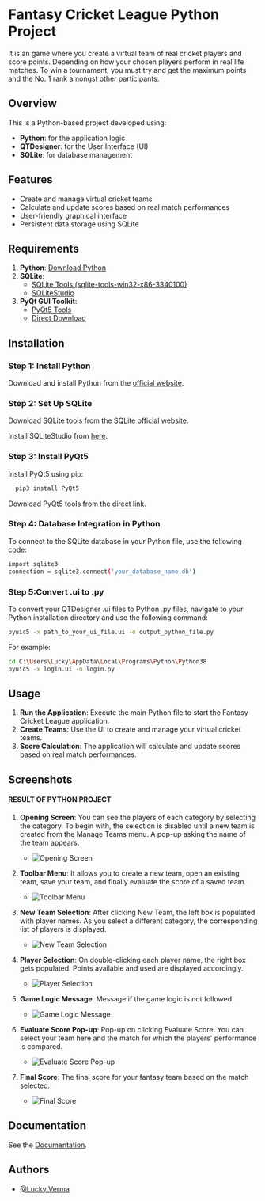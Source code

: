 
# Fantasy Cricket League Python Project

It is an game where you create a virtual team of real cricket players and score points. Depending on how your chosen players perform in real life matches. To win a tournament, you must try and get the maximum points and the No. 1 rank amongst other participants. 




## Overview
This is a Python-based project developed using:

- **Python**: for the application logic
- **QTDesigner**: for the User Interface (UI)
- **SQLite**: for database management
## Features

- Create and manage virtual cricket teams
- Calculate and update scores based on real match performances
- User-friendly graphical interface
- Persistent data storage using SQLite


## Requirements

1. **Python**: [Download Python](https://www.python.org/downloads/)
2. **SQLite**: 
   - [SQLite Tools (sqlite-tools-win32-x86-3340100)](https://www.sqlite.org/download.html)
   - [SQLiteStudio](https://sqlitestudio.pl/)
3. **PyQt GUI Toolkit**: 
   - [PyQt5 Tools](https://pypi.org/project/pyqt5-tools/)
   - [Direct Download](https://files.pythonhosted.org/packages/0e/a1/b2bbbb9e0c0f374fb77c85b014fc39fdb6e9e258c20906cc7ecb5f565e38/pyqt5_tools-5.9.0.1.2-cp36-none-win_amd64.whl)
## Installation

### Step 1: Install Python

Download and install Python from the [official website](https://www.python.org/downloads/).

### Step 2: Set Up SQLite

Download SQLite tools from the [SQLite official website](https://www.sqlite.org/download.html).

Install SQLiteStudio from [here](https://sqlitestudio.pl/).

### Step 3: Install PyQt5

Install PyQt5 using pip:
```bash
  pip3 install PyQt5
```
Download PyQt5 tools from the [direct link](https://files.pythonhosted.org/packages/0e/a1/b2bbbb9e0c0f374fb77c85b014fc39fdb6e9e258c20906cc7ecb5f565e38/pyqt5_tools-5.9.0.1.2-cp36-none-win_amd64.whl).
### Step 4: Database Integration in Python
To connect to the SQLite database in your Python file, use the following code:
```bash
import sqlite3
connection = sqlite3.connect('your_database_name.db')
```
### Step 5:Convert .ui to .py
To convert your QTDesigner .ui files to Python .py files, navigate to your Python installation directory and use the following command:
```bash
pyuic5 -x path_to_your_ui_file.ui -o output_python_file.py
```
For example:
```bash
cd C:\Users\Lucky\AppData\Local\Programs\Python\Python38
pyuic5 -x login.ui -o login.py
```
## Usage

1. **Run the Application**: Execute the main Python file to start the Fantasy Cricket League application.
2. **Create Teams**: Use the UI to create and manage your virtual cricket teams.
3. **Score Calculation**: The application will calculate and update scores based on real match performances.
## Screenshots

#### RESULT OF PYTHON PROJECT

1. **Opening Screen**: 
 You can see the players of each category by selecting the category. To begin with, the selection is disabled until a new team is created from the Manage Teams menu. A pop-up asking the name of the team appears.
   - ![Opening Screen](Screenshots/1.PNG)

2. **Toolbar Menu**: 
It allows you to create a new team, open an existing team, save your team, and finally evaluate the score of a saved team.
   - ![Toolbar Menu](Screenshots/2.png)

3. **New Team Selection**: 
After clicking New Team, the left box is populated with player names. As you select a different category, the corresponding list of players is displayed.
   - ![New Team Selection](Screenshots/3.PNG)

4. **Player Selection**: 
On double-clicking each player name, the right box gets populated. Points available and used are displayed accordingly.
   - ![Player Selection](Screenshots/4.PNG)

5. **Game Logic Message**: 
Message if the game logic is not followed.
   - ![Game Logic Message](Screenshots/5.PNG)

6. **Evaluate Score Pop-up**: 
Pop-up on clicking Evaluate Score. You can select your team here and the match for which the players' performance is compared.
   - ![Evaluate Score Pop-up](Screenshots/6.PNG)

7. **Final Score**: 
The final score for your fantasy team based on the match selected.
   - ![Final Score](Screenshots/7.PNG)


## Documentation

See the [Documentation](https://drive.google.com/file/d/1HPbOgW8LuOw4UV3JVCvhOIjrOSVqy8zW/view?usp=sharing).

## Authors

- [@Lucky Verma](https://github.com/Lucky9451)

